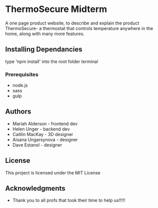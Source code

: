 # ThermoSecure Midterm

A one page product website, to describe and explain the product ThermoSecure- a thermostat that controls temperature anywhere in the home, along with many more features. 

## Installing Dependancies

type 'npm install' into the root folder terminal

### Prerequisites

- node.js
- sass
- gulp

## Authors
* Mariah Alderson - frontend dev
* Helen Unger - backend dev
* Caitlin MacKay - 3D designer
* Aisana Ungarsynova - designer
* Dave Estanol - designer

## License

This project is licensed under the MIT License 

## Acknowledgments

* Thank you to all profs that took their time to help us!!!!!

